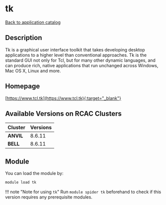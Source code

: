 # tk

[Back to application catalog](../app_catalog.md)

## Description

Tk is a graphical user interface toolkit that takes developing desktop applications to a higher level than conventional approaches. Tk is the standard GUI not only for Tcl, but for many other dynamic languages, and can produce rich, native applications that run unchanged across Windows, Mac OS X, Linux and more.

## Homepage

[https://www.tcl.tk](https://www.tcl.tk){:target="_blank"}

## Available Versions on RCAC Clusters

|Cluster|Versions|
|---|---|
**ANVIL**|8.6.11
**BELL**|8.6.11

## Module

You can load the module by:

```bash
module load tk
```

!!! note "Note for using `tk`"
    Run `module spider tk` beforehand to check if this version requires any prerequisite modules.
